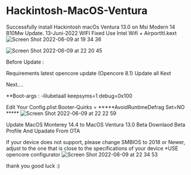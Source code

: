 # Hackintosh-MacOS-Ventura
Successfully install Hackintosh macOs Ventura 13.0 on Msi Modern 14 B10Mw
Update. 13-Juni-2022
WIFI Fixed Use Intel Wifi + Airportltl.kext 
![Screen Shot 2022-06-09 at 19 34 36](https://user-images.githubusercontent.com/38489058/172849644-190216c4-b13f-47ec-a072-88c95a29878a.png)

![Screen Shot 2022-06-09 at 22 20 45](https://user-images.githubusercontent.com/38489058/172883826-d2370aab-aa01-4125-b731-f0f9875b7d43.png)

Before Update :

Requirements
latest opencore update (Opencore 8.1)
Update all Kext

Next....

**Boot-args : -lilubetaall keepsyms=1 debug=0x100 


Edit Your Config.plist
Booter-Quirks = *****AvoidRuntimeDefrag Set=NO *****
![Screen Shot 2022-06-09 at 22 22 59](https://user-images.githubusercontent.com/38489058/172886037-dbb87173-3c7e-48b6-9adc-057fc24701bb.png)


Update MacOS Monterey 14.4 to MacOS Ventura 13.0 Beta
Downlaod Beta Profile
And Upadate From OTA


If your device does not support, please change SMBIOS to 2018 or Newer, adjust to the one that is close to the specifications of your device
*USE opencore configurator
![Screen Shot 2022-06-09 at 22 34 53](https://user-images.githubusercontent.com/38489058/172891663-a846fa3b-06f1-4939-89c7-5612f9dc0755.png)


thank you
good luck :)
